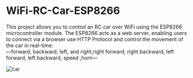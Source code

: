 # WiFi-RC-Car-ESP8266
This project allows you to control an RC car over WiFi using the ESP8266 microcontroller module. The ESP8266 acts as a web server, enabling users to connect via a browser use HTTP Protocol and control the movement of the car in real-time:<br>
—forward, backward, left, and right,right forward, right backward, left forward, left backward, speed ,horn—<br>

![car](https://github.com/user-attachments/assets/8f47e81f-46ca-48f2-91aa-ad473d9a5aa5)

